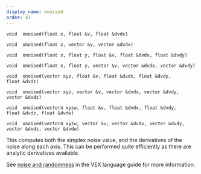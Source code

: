 ```yaml
---
display_name: xnoised
order: 41
---
```

`void  xnoised(float x, float &v, float &dvdx)`

`void  xnoised(float x, vector &v, vector &dvdx)`

`void  xnoised(float x, float y, float &v, float &dvdx, float &dvdy)`

`void  xnoised(float x, float y, vector &v, vector &dvdx, vector &dvdy)`

`void  xnoised(vector xyz, float &v, float &dvdx, float &dvdy, float &dvdz)`

`void  xnoised(vector xyz, vector &v, vector &dvdx, vector &dvdy, vector &dvdz)`

`void  xnoised(vector4 xyzw, float &v, float &dvdx, float &dvdy, float &dvdz, float &dvdw)`

`void  xnoised(vector4 xyzw, vector &v, vector &dvdx, vector &dvdy, vector &dvdz, vector &dvdw)`

This computes both the simplex noise value, and the derivatives of the
noise along each axis. This can be performed quite efficiently as
there are analytic derivatives available.

See [noise and randomness](../random.html) in the VEX language
guide for more information.
